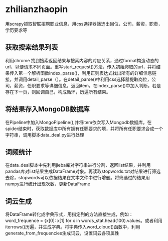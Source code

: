 # zhilianzhaopin
用scrapy抓取智联招聘职业信息，用css选择器筛选出岗位，公司，薪资，职责，学历要求等
## 获取搜索结果列表 ##
利用chrome 找到搜索返回结果与搜索内容的对应关系，通过format构造动态的url，以便请求不同页面。重写start_request()方法，传入初始爬取的url，并将结果传入第一个解析函数index_parse()，利用正则表达式找出所有的详细信息链接，并调用detail_parse（）。在detail_parse()中利用css选择器提取岗位，公司，薪资，任职要求等详细信息，返回item。在index_parse()中加入判断，若是存在下一页，则回调自己，构成循环，历遍所有结果。
## 将结果存入MongoDB数据库 ##
在Pipeline中加入MongoPipeline(),并将item依次写入Mongodb数据库。在spider结束时，获取数据库中所有拥有任职要求的项，并将所有任职要求合成一个字符串，调用脚本data_deal.py进行处理
## 词频统计 ##
在data_deal脚本中先利用jieba库对字符串进行分割，返回list结果，并利用pandas库对list结果生成DataFrame对象。再读取stopwords.txt对结果进行筛选去除，stopwords可以依据结果在文本文件中进行增删。将筛选过的结果用numpy进行统计出现次数，更新DataFrame
## 词云生成 ##
将DataFrame转化成字典形式，用指定列的方法直接生成，例如：word_frequence = {x[0]: x[1] for x in words_stat.head(100).values。或者利用iterrows()历遍，并生成字典。将字典传入word_cloud()函数中，利用generate_from_frequencies生成词云，设置词云各项属性